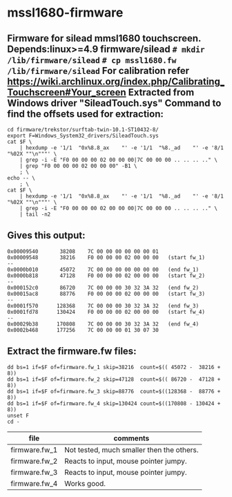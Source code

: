 # mssl1680-firmware
Firmware for silead mmsl1680 touchscreen.
Depends:linux>=4.9
firmware/silead
<code># mkdir /lib/firmware/silead</code>
<code># cp mssl1680.fw /lib/firmware/silead</code>
For calibration refer
<url>https://wiki.archlinux.org/index.php/Calibrating_Touchscreen#Your_screen</url>
Extracted from Windows driver "SileadTouch.sys"
Command to find the offsets used for extraction:
------------------------------------------------
    cd firmware/trekstor/surftab-twin-10.1-ST10432-8/
    export F=Windows_System32_drivers/SileadTouch.sys
    cat $F \
        | hexdump -e '1/1  "0x%8.8_ax    "' -e '1/1  "%8._ad    "' -e '8/1 "%02X ""\n"""' \
        | grep -i -E "F0 00 00 00 02 00 00 00|7C 00 00 00 .. .. .. .." \
        | grep "F0 00 00 00 02 00 00 00" -B1 \
        ; \
    echo -- \
        ; \
    cat $F \
        | hexdump -e '1/1  "0x%8.8_ax    "' -e '1/1  "%8._ad    "' -e '8/1 "%02X ""\n"""' \
        | grep -i -E "F0 00 00 00 02 00 00 00|7C 00 00 00 .. .. .. .." \
        | tail -n2


Gives this output:
------------------
    0x00009540       38208    7C 00 00 00 00 00 00 01
    0x00009548       38216    F0 00 00 00 02 00 00 00   (start fw_1)
    --
    0x0000b010       45072    7C 00 00 00 00 00 00 00   (end fw_1)
    0x0000b818       47128    F0 00 00 00 02 00 00 00   (start fw_2)
    --
    0x000152c0       86720    7C 00 00 00 30 32 3A 32   (end fw_2)
    0x00015ac8       88776    F0 00 00 00 02 00 00 00   (start fw_3)
    --
    0x0001f570      128368    7C 00 00 00 30 32 3A 32   (end fw_3)
    0x0001fd78      130424    F0 00 00 00 02 00 00 00   (start fw_4)
    --
    0x00029b38      170808    7C 00 00 00 30 32 3A 32   (end fw_4)
    0x0002b468      177256    7C 00 00 00 01 30 07 30


Extract the firmware.fw files:
------------------------------
    dd bs=1 if=$F of=firmware.fw_1 skip=38216  count=$(( 45072 -  38216 + 8))
    dd bs=1 if=$F of=firmware.fw_2 skip=47128  count=$(( 86720 -  47128 + 8))
    dd bs=1 if=$F of=firmware.fw_3 skip=88776  count=$((128368 -  88776 + 8))
    dd bs=1 if=$F of=firmware.fw_4 skip=130424 count=$((170808 - 130424 + 8))
    unset F
    cd -

| file          | comments                                  |
|---------------|-------------------------------------------|
| firmware.fw_1 | Not tested, much smaller then the others. |
| firmware.fw_2 | Reacts to input, mouse pointer jumpy.     |
| firmware.fw_3 | Reacts to input, mouse pointer jumpy.     |
| firmware.fw_4 | Works good.                               |